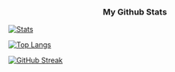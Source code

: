 ### <div align="center">My Github Stats</div>

[![Stats](https://github-readme-stats.vercel.app/api?username=AVI5HEK&show_icons=true&theme=merko)](https://github.com/anuraghazra/github-readme-stats)

[![Top Langs](https://github-readme-stats.vercel.app/api/top-langs/?username=AVI5HEK&theme=merko&layout=compact)](https://github.com/anuraghazra/github-readme-stats)


[![GitHub Streak](https://github-readme-streak-stats.herokuapp.com/?user=AVI5HEK&theme=merko)](https://git.io/streak-stats)


<!--
**AVI5HEK/AVI5HEK** is a ✨ _special_ ✨ repository because its `README.md` (this file) appears on your GitHub profile.

Here are some ideas to get you started:

- 🔭 I’m currently working on ...
- 🌱 I’m currently learning ...
- 👯 I’m looking to collaborate on ...
- 🤔 I’m looking for help with ...
- 💬 Ask me about ...
- 📫 How to reach me: ...
- 😄 Pronouns: ...
- ⚡ Fun fact: ...
-->
